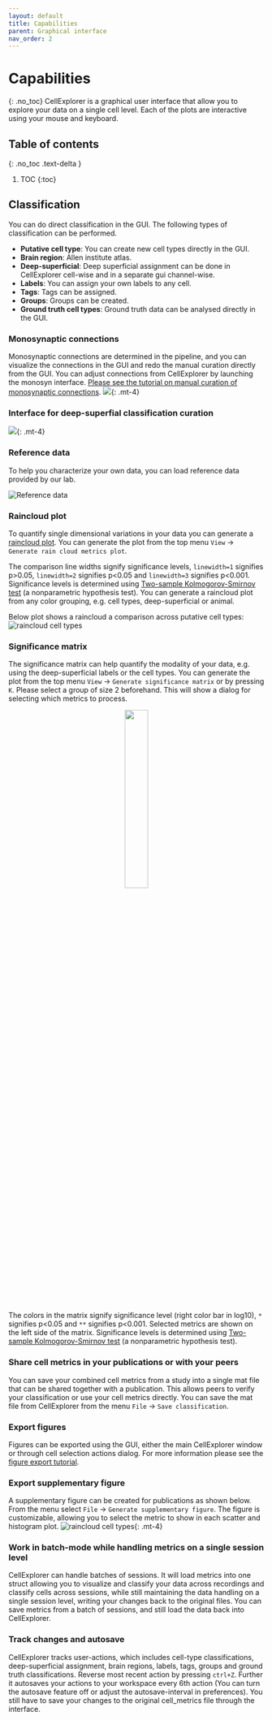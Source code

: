 ```yaml
---
layout: default
title: Capabilities
parent: Graphical interface
nav_order: 2
---
```

# Capabilities
{: .no_toc}
CellExplorer is a graphical user interface that allow you to explore your data on a single cell level. Each of the plots are interactive using your mouse and keyboard.

## Table of contents
{: .no_toc .text-delta }

1. TOC
{:toc}


## Classification
You can do direct classification in the GUI. The following types of classification can be performed.
* **Putative cell type**: You can create new cell types directly in the GUI.
* **Brain region**: Allen institute atlas.
* **Deep-superficial**: Deep superficial assignment can be done in CellExplorer cell-wise and in a separate gui channel-wise.
* **Labels**: You can assign your own labels to any cell.
* **Tags**: Tags can be assigned.
* **Groups**: Groups can be created.
* **Ground truth cell types**: Ground truth data can be analysed directly in the GUI.

### Monosynaptic connections
Monosynaptic connections are determined in the pipeline, and you can visualize the connections in the GUI and redo the manual curation directly from the GUI. You can adjust connections from CellExplorer by launching the monosyn interface. [Please see the tutorial on manual curation of monosynaptic connections]({{"/tutorials/monosynaptic-connections-tutorial/"|absolute_url}}).
![](https://buzsakilab.com/wp/wp-content/uploads/2020/02/monosyn.png){: .mt-4}

### Interface for deep-superfial classification curation
![](https://buzsakilab.com/wp/wp-content/uploads/2020/02/gui_deepSuperficial.png){: .mt-4}

### Reference data
To help you characterize your own data, you can load reference data provided by our lab.

![Reference data](https://buzsakilab.com/wp/wp-content/uploads/2020/01/referenceData_noRef.png)

### Raincloud plot
To quantify single dimensional variations in your data you can generate a [raincloud plot](https://github.com/RainCloudPlots/RainCloudPlots). You can generate the plot from the top menu `View` -> `Generate rain cloud metrics plot`.

The comparison line widths signify significance levels, `linewidth=1` signifies p>0.05, `linewidth=2` signifies p<0.05 and `linewidth=3` signifies p<0.001. Significance levels is determined using [Two-sample Kolmogorov-Smirnov test](https://www.mathworks.com/help/stats/kstest2.html) (a nonparametric hypothesis test). You can generate a raincloud plot from any color grouping, e.g. cell types, deep-superficial or animal.

Below plot shows a raincloud a comparison across putative cell types:
![raincloud cell types](https://buzsakilab.com/wp/wp-content/uploads/2020/02/raincloud-cell-types.png)

### Significance matrix
The significance matrix can help quantify the modality of your data, e.g. using the deep-superficial labels or the cell types. You can generate the plot from the top menu `View` -> `Generate significance matrix` or by pressing `K`. Please select a group of size 2 beforehand. This will show a dialog for selecting which metrics to process. 
<p align="center"><img src="https://buzsakilab.com/wp/wp-content/uploads/2020/02/SignificanceMatrix.png" width="30%"></p>

The colors in the matrix signify significance level (right color bar in log10), `*` signifies p<0.05 and `**` signifies p<0.001. Selected metrics are shown on the left side of the matrix. Significance levels is determined using [Two-sample Kolmogorov-Smirnov test](https://www.mathworks.com/help/stats/kstest2.html) (a nonparametric hypothesis test).

### Share cell metrics in your publications or with your peers
You can save your combined cell metrics from a study into a single mat file that can be shared together with a publication. This allows peers to verify your classification or use your cell metrics directly. You can save the mat file from CellExplorer from the menu `File` -> `Save classification`.

### Export figures
Figures can be exported using the GUI, either the main CellExplorer window or through cell selection actions dialog. For more information please see the [figure export tutorial]({{"/tutorials/export-figure/"|absolute_url}}).

### Export supplementary figure
A supplementary figure can be created for publications as shown below. From the menu select `File` -> `Generate supplementary figure`. The figure is customizable, allowing you to select the metric to show in each scatter and histogram plot.
![raincloud cell types](https://buzsakilab.com/wp/wp-content/uploads/2020/05/UnitsSummaryLowRess.png){: .mt-4}

### Work in batch-mode while handling metrics on a single session level
CellExplorer can handle batches of sessions. It will load metrics into one struct allowing you to visualize and classify your data across recordings and classify cells across sessions, while still maintaining the data handling on a single session level, writing your changes back to the original files. You can save metrics from a batch of sessions, and still load the data back into CellExplorer.

### Track changes and autosave
CellExplorer tracks user-actions, which includes cell-type classifications, deep-superficial assignment, brain regions, labels, tags, groups and ground truth classifications. Reverse most recent action by pressing `ctrl+Z`. Further it autosaves your actions to your workspace every 6th action (You can turn the autosave feature off or adjust the autosave-interval in preferences). You still have to save your changes to the original cell_metrics file through the interface.
